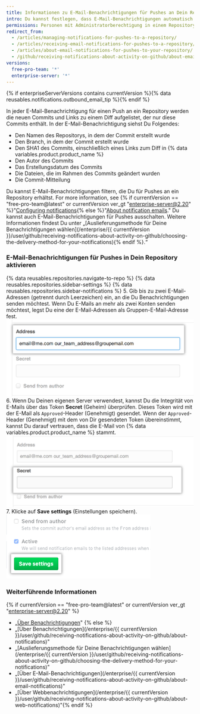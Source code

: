 ```yaml
---
title: Informationen zu E-Mail-Benachrichtigungen für Pushes an Dein Repository
intro: Du kannst festlegen, dass E-Mail-Benachrichtigungen automatisch an eine bestimmte E-Mail-Adresse gesendet werden, wenn jemand an das Repository überträgt.
permissions: Personen mit Administratorberechtigung in einem Repository können E-Mail-Benachrichtigungen für Pushes in Dein Repository aktivieren.
redirect_from:
  - /articles/managing-notifications-for-pushes-to-a-repository/
  - /articles/receiving-email-notifications-for-pushes-to-a-repository/
  - /articles/about-email-notifications-for-pushes-to-your-repository/
  - /github/receiving-notifications-about-activity-on-github/about-email-notifications-for-pushes-to-your-repository
versions:
  free-pro-team: '*'
  enterprise-server: '*'
---
```


{% if enterpriseServerVersions contains currentVersion %}{% data reusables.notifications.outbound_email_tip %}{% endif %}

In jeder E-Mail-Benachrichtigung für einen Push an ein Repository werden die neuen Commits und Links zu einem Diff aufgelistet, der nur diese Commits enthält. In der E-Mail-Benachrichtigung siehst Du Folgendes:

- Den Namen des Repositorys, in dem der Commit erstellt wurde
- Den Branch, in dem der Commit erstellt wurde
- Den SHA1 des Commits, einschließlich eines Links zum Diff in {% data variables.product.product_name %}
- Den Autor des Commits
- Das Erstellungsdatum des Commits
- Die Dateien, die im Rahmen des Commits geändert wurden
- Die Commit-Mitteilung

Du kannst E-Mail-Benachrichtigungen filtern, die Du für Pushes an ein Repository erhältst. For more information, see {% if currentVersion == "free-pro-team@latest" or currentVersion ver_gt "enterprise-server@2.20" %}"[Configuring notifications](/github/managing-subscriptions-and-notifications-on-github/configuring-notifications#filtering-email-notifications){% else %}"[About notification emails](/github/receiving-notifications-about-activity-on-github/about-email-notifications)." Du kannst auch E-Mail-Benachrichtigungen für Pushes ausschalten. Weitere Informationen findest Du unter „[Auslieferungsmethode für Deine Benachrichtigungen wählen](/enterprise/{{ currentVersion }}/user/github/receiving-notifications-about-activity-on-github/choosing-the-delivery-method-for-your-notifications){% endif %}.“

### E-Mail-Benachrichtigungen für Pushes in Dein Repository aktivieren

{% data reusables.repositories.navigate-to-repo %}
{% data reusables.repositories.sidebar-settings %}
{% data reusables.repositories.sidebar-notifications %}
5. Gib bis zu zwei E-Mail-Adressen (getrennt durch Leerzeichen) ein, an die Du Benachrichtigungen senden möchtest. Wenn Du E-Mails an mehr als zwei Konten senden möchtest, legst Du eine der E-Mail-Adressen als Gruppen-E-Mail-Adresse fest. ![Textfeld für die E-Mail-Adresse](/assets/images/help/settings/email_services_addresses.png)
6. Wenn Du Deinen eigenen Server verwendest, kannst Du die Integrität von E-Mails über das Token **Secret** (Geheim) überprüfen. Dieses Token wird mit der E-Mail als `Approved`-Header (Genehmigt) gesendet. Wenn der `Approved`-Header (Genehmigt) mit dem von Dir gesendeten Token übereinstimmt, kannst Du darauf vertrauen, dass die E-Mail von {% data variables.product.product_name %} stammt. ![Textfeld für das E-Mail-Geheimnis](/assets/images/help/settings/email_services_token.png)
7. Klicke auf **Save settings** (Einstellungen speichern). ![Schaltfläche „Save settings“ (Einstellungen speichern)](/assets/images/help/settings/save_notification_settings.png)

### Weiterführende Informationen
{% if currentVersion == "free-pro-team@latest" or currentVersion ver_gt "enterprise-server@2.20" %}
- „[Über Benachrichtigungen](/github/managing-subscriptions-and-notifications-on-github/about-notifications)"
{% else %}
- „[Über Benachrichtigungen](/enterprise/{{ currentVersion }}/user/github/receiving-notifications-about-activity-on-github/about-notifications)"
- „[Auslieferungsmethode für Deine Benachrichtigungen wählen](/enterprise/{{ currentVersion }}/user/github/receiving-notifications-about-activity-on-github/choosing-the-delivery-method-for-your-notifications)"
- „[Über E-Mail-Benachrichtigungen](/enterprise/{{ currentVersion }}/user/github/receiving-notifications-about-activity-on-github/about-email-notifications)"
- „[Über Webbenachrichtigungen](/enterprise/{{ currentVersion }}/user/github/receiving-notifications-about-activity-on-github/about-web-notifications)"{% endif %}
